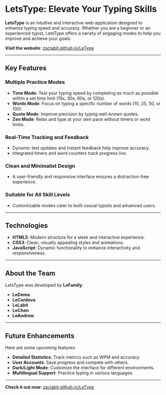 # LetsType: Elevate Your Typing Skills  

**LetsType** is an intuitive and interactive web application designed to enhance typing speed and accuracy. Whether you are a beginner or an experienced typist, LetsType offers a variety of engaging modes to help you improve and achieve your goals.  

**Visit the website**: [zaclabit.github.io/LeType](https://zaclabit.github.io/LeType/)  

---

## Key Features  

### Multiple Practice Modes  
- **Time Mode**: Test your typing speed by completing as much as possible within a set time limit (15s, 30s, 60s, or 120s).  
- **Words Mode**: Focus on typing a specific number of words (10, 25, 50, or 100).  
- **Quote Mode**: Improve precision by typing well-known quotes.  
- **Zen Mode**: Relax and type at your own pace without timers or word limits.  

### Real-Time Tracking and Feedback  
- Dynamic text updates and instant feedback help improve accuracy.  
- Integrated timers and word counters track progress live.  

### Clean and Minimalist Design  
- A user-friendly and responsive interface ensures a distraction-free experience.  

### Suitable for All Skill Levels  
- Customizable modes cater to both casual typists and advanced users.  

---

## Technologies  

- **HTML5**: Modern structure for a sleek and interactive experience.  
- **CSS3**: Clean, visually appealing styles and animations.  
- **JavaScript**: Dynamic functionality to enhance interactivity and responsiveness.  

---

## About the Team  

LetsType was developed by **LeFamily**:  
- **LeDema**  
- **LeCordova**  
- **LeLabit**  
- **LeChen**  
- **LeAndrew**  

---

## Future Enhancements  

Here are some upcoming features:  
- **Detailed Statistics**: Track metrics such as WPM and accuracy.  
- **User Accounts**: Save progress and compete with others.  
- **Dark/Light Mode**: Customize the interface for different environments.  
- **Multilingual Support**: Practice typing in various languages.  

---

**Check it out now**: [zaclabit.github.io/LeType](https://zaclabit.github.io/LeType/)  

